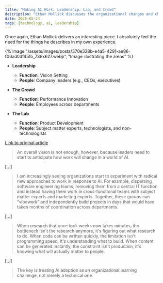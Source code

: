 ```yaml
---
title: "Making AI Work: Leadership, Lab, and Crowd"
description: "Ethan Mollick discusses the organizational changes and challenges companies face when integrating AI, focusing on leadership, experimentation, and learning."
date: 2025-05-24
tags: [technology, ai, leadership]
---
```


Once again, Ethan Mollick delivers an interesting piece. I absolutely feel the need for the things he describes in my own experience.

{% image "/assets/images/posts/370e328b-e4a5-4291-ae86-f06ad0df45fb_738x627.webp", "Image illustrating the areas" %}

-   **Leadership**
    -   **Function**: Vision Setting
    -   **People**: Company leaders (e.g., CEOs, executives)

-   **The Crowd**
    -   **Function**: Performance Innovation
    -   **People**: Employees across departments

-   **The Lab**
    -   **Function**: Product Development
    -   **People**: Subject matter experts, technologists, and non-technologists

[Link to original article](https://open.substack.com/pub/oneusefulthing/p/making-ai-work-leadership-lab-and)

> An overall vision is not enough, however, because leaders need to start to anticipate how work will change in a world of AI.

[...]

> I am increasingly seeing organizations start to experiment with radical new approaches to work in response to AI. For example, dispersing software engineering teams, removing them from a central IT function and instead having them work in cross-functional teams with subject matter experts and marketing experts. Together, these groups can “vibework” and independently build projects in days that would have taken months of coordination across departments.

[...]

> When research that once took weeks now takes minutes, the bottleneck isn't the research anymore, it's figuring out what research to do. When code can be written quickly, the limitation isn't programming speed, it's understanding what to build. When content can be generated instantly, the constraint isn't production, it's knowing what will actually matter to people.

[...]

> The key is treating AI adoption as an organizational learning challenge, not merely a technical one.
